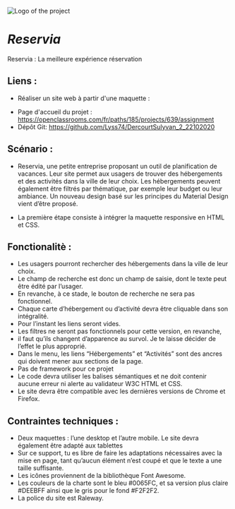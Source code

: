 ![Logo of the project](https://zupimages.net/up/20/47/j11u.png)

# *Reservia*

Reservia : La meilleure expérience réservation

## Liens :

* Réaliser un site web à partir d'une maquette :
- Page d'accueil du projet : https://openclassrooms.com/fr/paths/185/projects/639/assignment
- Dépôt Git: https://github.com/Lyss74/DercourtSulyvan_2_22102020

## Scénario :

* Reservia, une petite entreprise proposant un outil de planification de vacances. Leur site permet aux usagers de trouver des hébergements et des activités dans la ville de leur choix. Les hébergements peuvent également être filtrés par thématique, par exemple leur budget ou leur ambiance.
Un nouveau design basé sur les principes du Material Design vient d’être proposé.

* La première étape consiste à intégrer la maquette responsive en HTML et CSS.

## Fonctionalitè :
* Les usagers pourront rechercher des hébergements dans la ville de leur choix. 
* Le champ de recherche est donc un champ de saisie, dont le texte peut être édité par l’usager. 
* En revanche, à ce stade, le bouton de recherche ne sera pas fonctionnel.
* Chaque carte d’hébergement ou d’activité devra être cliquable dans son intégralité. 
* Pour l’instant les liens seront vides.
* Les filtres ne seront pas fonctionnels pour cette version, en revanche, 
* il faut qu’ils changent d’apparence au survol. Je te laisse décider de l’effet le plus approprié.
* Dans le menu, les liens “Hébergements” et “Activités” sont des ancres qui doivent mener aux sections de la page.
* Pas de framework pour ce projet
* Le code devra utiliser les balises sémantiques et ne doit contenir aucune erreur ni alerte au validateur W3C HTML et CSS.
* Le site devra être compatible avec les dernières versions de Chrome et Firefox.

## Contraintes techniques :
* Deux maquettes : l’une desktop et l’autre mobile. Le site devra également être adapté aux tablettes
* Sur ce support, tu es libre de faire les adaptations nécessaires avec la mise en page, tant qu’aucun élément n’est coupé et que le texte a une taille suffisante.
* Les icônes proviennent de la bibliothèque Font Awesome. 
* Les couleurs de la charte sont le bleu #0065FC, et sa version plus claire #DEEBFF ainsi que le gris pour le fond #F2F2F2.
* La police du site est Raleway.
